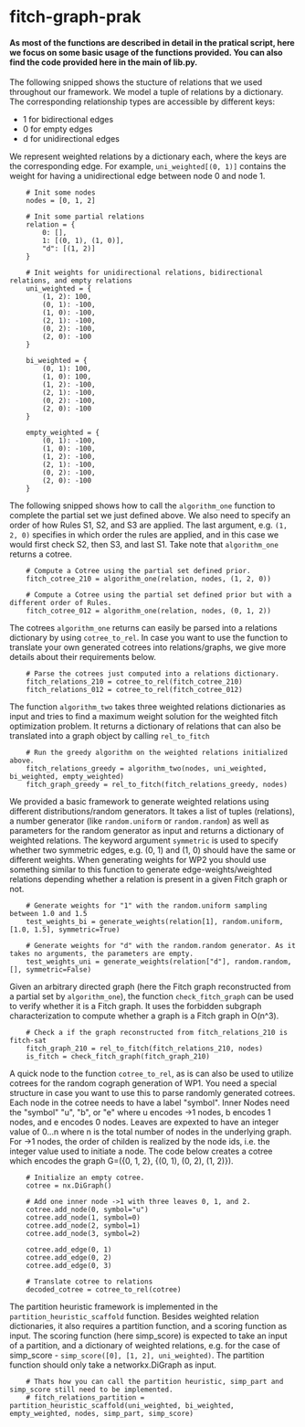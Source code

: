 # fitch-graph-prak

#### As most of the functions are described in detail in the pratical script, here we focus on some basic usage of the functions provided. You can also find the code provided here in the main of lib.py.

The following snipped shows the stucture of relations that we used throughout our framework. We model a tuple of relations by a dictionary. The corresponding relationship types are accessible by different keys:
* 1 for bidirectional edges
* 0 for empty edges
* d for unidirectional edges

We represent weighted relations by a dictionary each, where the keys are the corresponding edge. For example, ```uni_weighted[(0, 1)]``` contains the weight for having a unidirectional edge between node 0 and node 1. 

```
    # Init some nodes
    nodes = [0, 1, 2]

    # Init some partial relations
    relation = {
        0: [],
        1: [(0, 1), (1, 0)],
        "d": [(1, 2)]
    }

    # Init weights for unidirectional relations, bidirectional relations, and empty relations
    uni_weighted = {
        (1, 2): 100,
        (0, 1): -100,
        (1, 0): -100,
        (2, 1): -100,
        (0, 2): -100,
        (2, 0): -100
    }

    bi_weighted = {
        (0, 1): 100,
        (1, 0): 100,
        (1, 2): -100,
        (2, 1): -100,
        (0, 2): -100,
        (2, 0): -100
    }

    empty_weighted = {
        (0, 1): -100,
        (1, 0): -100,
        (1, 2): -100,
        (2, 1): -100,
        (0, 2): -100,
        (2, 0): -100
    }
```


The following snipped shows how to call the ```algorithm_one``` function to complete the partial set we just defined above. We also need to specify an order of how Rules S1, S2, and S3 are applied. The last argument, e.g. ```(1, 2, 0)``` specifies in which order the rules are applied, and in this case we would first check S2, then S3, and last S1. Take note that ```algorithm_one``` returns a cotree.

```
    # Compute a Cotree using the partial set defined prior.
    fitch_cotree_210 = algorithm_one(relation, nodes, (1, 2, 0))

    # Compute a Cotree using the partial set defined prior but with a different order of Rules.
    fitch_cotree_012 = algorithm_one(relation, nodes, (0, 1, 2))
```

The cotrees ```algorithm_one``` returns can easily be parsed into a relations dictionary by using ```cotree_to_rel```. In case you want to use the function to translate your own generated cotrees into relations/graphs, we give more details about their requirements below.

```
    # Parse the cotrees just computed into a relations dictionary.
    fitch_relations_210 = cotree_to_rel(fitch_cotree_210)
    fitch_relations_012 = cotree_to_rel(fitch_cotree_012)
```

The function ```algorithm_two``` takes three weighted relations dictionaries as input and tries to find a maximum weight solution for the weighted fitch optimization problem. It returns a dictionary of relations that can also be translated into a graph object by calling ```rel_to_fitch```

```
    # Run the greedy algorithm on the weighted relations initialized above.
    fitch_relations_greedy = algorithm_two(nodes, uni_weighted, bi_weighted, empty_weighted)
    fitch_graph_greedy = rel_to_fitch(fitch_relations_greedy, nodes)
```

We provided a basic framework to generate weighted relations using different distributions/random generators. It takes a list of tuples (relations), a number generator (like ```random.uniform``` or ```random.random```) as well as parameters for the random generator as input and returns a dictionary of weighted relations. The keyword argument ```symmetric``` is used to specify whether two symmetric edges, e.g. (0, 1) and (1, 0) should have the same or different weights. When generating weights for WP2 you should use something similar to this function to generate edge-weights/weighted relations depending whether a relation is present in a given Fitch graph or not.

```
    # Generate weights for "1" with the random.uniform sampling between 1.0 and 1.5
    test_weights_bi = generate_weights(relation[1], random.uniform, [1.0, 1.5], symmetric=True)

    # Generate weights for "d" with the random.random generator. As it takes no arguments, the parameters are empty.
    test_weights_uni = generate_weights(relation["d"], random.random, [], symmetric=False)
```

Given an arbitrary directed graph (here the Fitch graph reconstructed from a partial set by ```algorithm_one```), the function ```check_fitch_graph``` can be used to verify whether it is a Fitch graph. It uses the forbidden subgraph characterization to compute whether a graph is a Fitch graph in O(n^3).

```
    # Check a if the graph reconstructed from fitch_relations_210 is fitch-sat
    fitch_graph_210 = rel_to_fitch(fitch_relations_210, nodes)
    is_fitch = check_fitch_graph(fitch_graph_210)
```

A quick node to the function ```cotree_to_rel```, as is can also be used to utilize cotrees for the random cograph generation of WP1. You need a special structure in case you want to use this to parse randomly generated cotrees. Each node in the cotree needs to have a label "symbol". Inner Nodes need the "symbol" "u", "b", or "e" where u encodes ->1 nodes, b encodes 1 nodes, and e encodes 0 nodes. Leaves are expexted to have an integer value of 0...n where n is the total number of nodes in the underlying graph. For ->1 nodes, the order of childen is realized by the node ids, i.e. the integer value used to initiate a node. The code below creates a cotree which encodes the graph G=({0, 1, 2}, {(0, 1), (0, 2), (1, 2)}).

```
    # Initialize an empty cotree.
    cotree = nx.DiGraph()

    # Add one inner node ->1 with three leaves 0, 1, and 2.
    cotree.add_node(0, symbol="u")
    cotree.add_node(1, symbol=0)
    cotree.add_node(2, symbol=1)
    cotree.add_node(3, symbol=2)

    cotree.add_edge(0, 1)
    cotree.add_edge(0, 2)
    cotree.add_edge(0, 3)

    # Translate cotree to relations
    decoded_cotree = cotree_to_rel(cotree)
```

The partition heuristic framework is implemented in the ```partition_heuristic_scaffold``` function. Besides weighted relation dictionaries, it also requires a partition function, and a scoring function as input. The scoring function (here simp_score) is expected to take an input of a partition, and a dictionary of weighted relations, e.g. for the case of simp_score - ```simp_score([0], [1, 2], uni_weighted)```. The partition function should only take a networkx.DiGraph as input.

```
    # Thats how you can call the partition heuristic, simp_part and simp_score still need to be implemented.
    # fitch_relations_partition = partition_heuristic_scaffold(uni_weighted, bi_weighted, empty_weighted, nodes, simp_part, simp_score)
```
